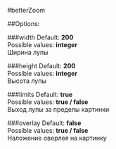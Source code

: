 #betterZoom

##Options: 

###width
Default: **200**  
Possible values: **integer**  
Ширина лупы

###height
Default: **200**  
Possible values: **integer**  
Высота лупы

###limits
Default: **true**  
Possible values: **true / false**  
Выход лупы за пределы картинки

###overlay
Default: **false**  
Possible values: **true / false**  
Наложение оверлея на картинку
